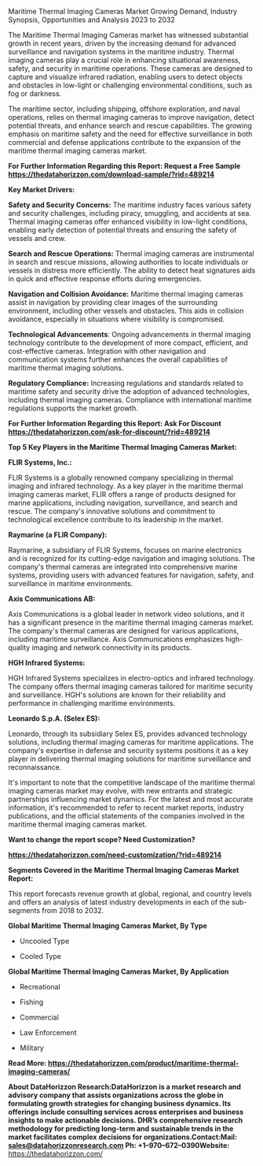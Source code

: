 Maritime Thermal Imaging Cameras Market Growing Demand, Industry
Synopsis, Opportunities and Analysis 2023 to 2032

The Maritime Thermal Imaging Cameras market has witnessed substantial
growth in recent years, driven by the increasing demand for advanced
surveillance and navigation systems in the maritime industry. Thermal
imaging cameras play a crucial role in enhancing situational awareness,
safety, and security in maritime operations. These cameras are designed
to capture and visualize infrared radiation, enabling users to detect
objects and obstacles in low-light or challenging environmental
conditions, such as fog or darkness.

The maritime sector, including shipping, offshore exploration, and naval
operations, relies on thermal imaging cameras to improve navigation,
detect potential threats, and enhance search and rescue capabilities.
The growing emphasis on maritime safety and the need for effective
surveillance in both commercial and defense applications contribute to
the expansion of the maritime thermal imaging cameras market.

**For Further Information Regarding this Report: Request a Free Sample
<https://thedatahorizzon.com/download-sample/?rid=489214>**

**Key Market Drivers:**

**Safety and Security Concerns:** The maritime industry faces various
safety and security challenges, including piracy, smuggling, and
accidents at sea. Thermal imaging cameras offer enhanced visibility in
low-light conditions, enabling early detection of potential threats and
ensuring the safety of vessels and crew.

**Search and Rescue Operations:** Thermal imaging cameras are
instrumental in search and rescue missions, allowing authorities to
locate individuals or vessels in distress more efficiently. The ability
to detect heat signatures aids in quick and effective response efforts
during emergencies.

**Navigation and Collision Avoidance:** Maritime thermal imaging cameras
assist in navigation by providing clear images of the surrounding
environment, including other vessels and obstacles. This aids in
collision avoidance, especially in situations where visibility is
compromised.

**Technological Advancements**: Ongoing advancements in thermal imaging
technology contribute to the development of more compact, efficient, and
cost-effective cameras. Integration with other navigation and
communication systems further enhances the overall capabilities of
maritime thermal imaging solutions.

**Regulatory Compliance:** Increasing regulations and standards related
to maritime safety and security drive the adoption of advanced
technologies, including thermal imaging cameras. Compliance with
international maritime regulations supports the market growth.

**For Further Information Regarding this Report: Ask For Discount
<https://thedatahorizzon.com/ask-for-discount/?rid=489214>**

**Top 5 Key Players in the Maritime Thermal Imaging Cameras Market:**

**FLIR Systems, Inc.:**

FLIR Systems is a globally renowned company specializing in thermal
imaging and infrared technology. As a key player in the maritime thermal
imaging cameras market, FLIR offers a range of products designed for
marine applications, including navigation, surveillance, and search and
rescue. The company's innovative solutions and commitment to
technological excellence contribute to its leadership in the market.

**Raymarine (a FLIR Company):**

Raymarine, a subsidiary of FLIR Systems, focuses on marine electronics
and is recognized for its cutting-edge navigation and imaging solutions.
The company's thermal cameras are integrated into comprehensive marine
systems, providing users with advanced features for navigation, safety,
and surveillance in maritime environments.

**Axis Communications AB:**

Axis Communications is a global leader in network video solutions, and
it has a significant presence in the maritime thermal imaging cameras
market. The company's thermal cameras are designed for various
applications, including maritime surveillance. Axis Communications
emphasizes high-quality imaging and network connectivity in its
products.

**HGH Infrared Systems:**

HGH Infrared Systems specializes in electro-optics and infrared
technology. The company offers thermal imaging cameras tailored for
maritime security and surveillance. HGH's solutions are known for their
reliability and performance in challenging maritime environments.

**Leonardo S.p.A. (Selex ES):**

Leonardo, through its subsidiary Selex ES, provides advanced technology
solutions, including thermal imaging cameras for maritime applications.
The company's expertise in defense and security systems positions it as
a key player in delivering thermal imaging solutions for maritime
surveillance and reconnaissance.

It's important to note that the competitive landscape of the maritime
thermal imaging cameras market may evolve, with new entrants and
strategic partnerships influencing market dynamics. For the latest and
most accurate information, it's recommended to refer to recent market
reports, industry publications, and the official statements of the
companies involved in the maritime thermal imaging cameras market.

**Want to change the report scope? Need Customization?**

**<https://thedatahorizzon.com/need-customization/?rid=489214>**

**Segments Covered in the Maritime Thermal Imaging Cameras Market
Report:**

This report forecasts revenue growth at global, regional, and country
levels and offers an analysis of latest industry developments in each of
the sub-segments from 2018 to 2032.

**Global Maritime Thermal Imaging Cameras Market, By Type**

-   Uncooled Type

-   Cooled Type

**Global Maritime Thermal Imaging Cameras Market, By Application**

-   Recreational

-   Fishing

-   Commercial

-   Law Enforcement

-   Military

**Read More:
<https://thedatahorizzon.com/product/maritime-thermal-imaging-cameras/>**

**About DataHorizzon Research:**DataHorizzon is a market research and
advisory company that assists organizations across the globe in
formulating growth strategies for changing business dynamics. Its
offerings include consulting services across enterprises and business
insights to make actionable decisions. DHR’s comprehensive research
methodology for predicting long-term and sustainable trends in the
market facilitates complex decisions for organizations.**Contact:Mail**:
<sales@datahorizzonresearch.com> **Ph:** +1–970–672–0390**Website:**
<https://thedatahorizzon.com/>
